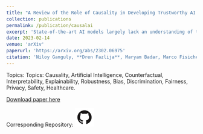 ```yaml
---
title: "A Review of the Role of Causality in Developing Trustworthy AI Systems"
collection: publications
permalink: /publication/causalai
excerpt: 'State-of-the-art AI models largely lack an understanding of the cause-effect relationship that governs human understanding of the real world. Consequently, these models do not generalize to unseen data, often produce unfair results, and are difficult to interpret. This has led to efforts to improve the trustworthiness aspects of AI models. Recently, causal modeling and inference methods have emerged as powerful tools. This review aims to provide the reader with an overview of causal methods that have been developed to improve the trustworthiness of AI models. We hope that our contribution will motivate future research on causality-based solutions for trustworthy AI.'
date: 2023-02-14
venue: 'arXiv'
paperurl: 'https://arxiv.org/abs/2302.06975'
citation: 'Niloy Ganguly, **Dren Fazlija**, Maryam Badar, Marco Fisichella, Sandipan Sikdar, Johanna Schrader, Jonas Wallat, Koustav Rudra, Manolis Koubarakis, Gourab K. Patro, Wadhah Zai El Amri, and Wolfgang Nejdl (2023). &quot;A Review of the Role of Causality in Developing Trustworthy AI Systems&quot; <i>arXiv:2302.06975</i>.'
---
```

Topics: Topics: Causality, Artificial Intelligence,  Counterfactual, Interpretability, Explainability, Robustness, Bias, Discrimination, Fairness, Privacy, Safety, Healthcare.

[Download paper here](http://DrenFazlija.github.io/files/causalai.pdf)

Corresponding Repository: [<img src="../images/GitHub-Mark.png" width="50" height="50">](https://github.com/L3S/causality-for-trustworthy-ai)
